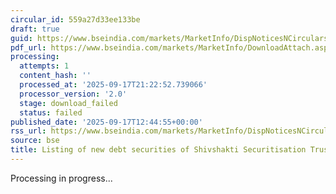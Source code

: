 ```yaml
---
circular_id: 559a27d33ee133be
draft: true
guid: https://www.bseindia.com/markets/MarketInfo/DispNoticesNCirculars.aspx?Noticeid={6B794F23-308A-4359-AAB8-98049BCBE627}&noticeno=20250917-40&dt=09/17/2025&icount=40&totcount=57&flag=0
pdf_url: https://www.bseindia.com/markets/MarketInfo/DownloadAttach.aspx?id=20250917-40&attachedId=
processing:
  attempts: 1
  content_hash: ''
  processed_at: '2025-09-17T21:22:52.739066'
  processor_version: '2.0'
  stage: download_failed
  status: failed
published_date: '2025-09-17T12:44:55+00:00'
rss_url: https://www.bseindia.com/markets/MarketInfo/DispNoticesNCirculars.aspx?Noticeid={6B794F23-308A-4359-AAB8-98049BCBE627}&noticeno=20250917-40&dt=09/17/2025&icount=40&totcount=57&flag=0
source: bse
title: Listing of new debt securities of Shivshakti Securitisation Trust
---
```


Processing in progress...